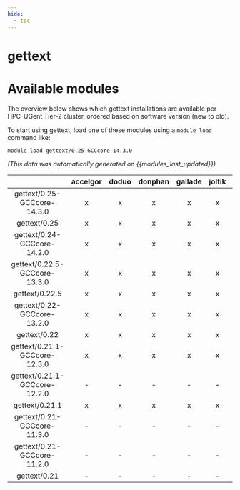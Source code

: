 ```yaml
---
hide:
  - toc
---
```


gettext
=======

# Available modules


The overview below shows which gettext installations are available per HPC-UGent Tier-2 cluster, ordered based on software version (new to old).

To start using gettext, load one of these modules using a `module load` command like:

```shell
module load gettext/0.25-GCCcore-14.3.0
```

*(This data was automatically generated on {{modules_last_updated}})*

| |accelgor|doduo|donphan|gallade|joltik|litleo|shinx|
| :---: | :---: | :---: | :---: | :---: | :---: | :---: | :---: |
|gettext/0.25-GCCcore-14.3.0|x|x|x|x|x|x|x|
|gettext/0.25|x|x|x|x|x|x|x|
|gettext/0.24-GCCcore-14.2.0|x|x|x|x|x|x|x|
|gettext/0.22.5-GCCcore-13.3.0|x|x|x|x|x|x|x|
|gettext/0.22.5|x|x|x|x|x|x|x|
|gettext/0.22-GCCcore-13.2.0|x|x|x|x|x|x|x|
|gettext/0.22|x|x|x|x|x|x|x|
|gettext/0.21.1-GCCcore-12.3.0|x|x|x|x|x|x|x|
|gettext/0.21.1-GCCcore-12.2.0|-|-|-|-|-|x|x|
|gettext/0.21.1|x|x|x|x|x|x|x|
|gettext/0.21-GCCcore-11.3.0|-|-|-|-|-|x|x|
|gettext/0.21-GCCcore-11.2.0|-|-|-|-|-|x|x|
|gettext/0.21|-|-|-|-|-|x|x|
